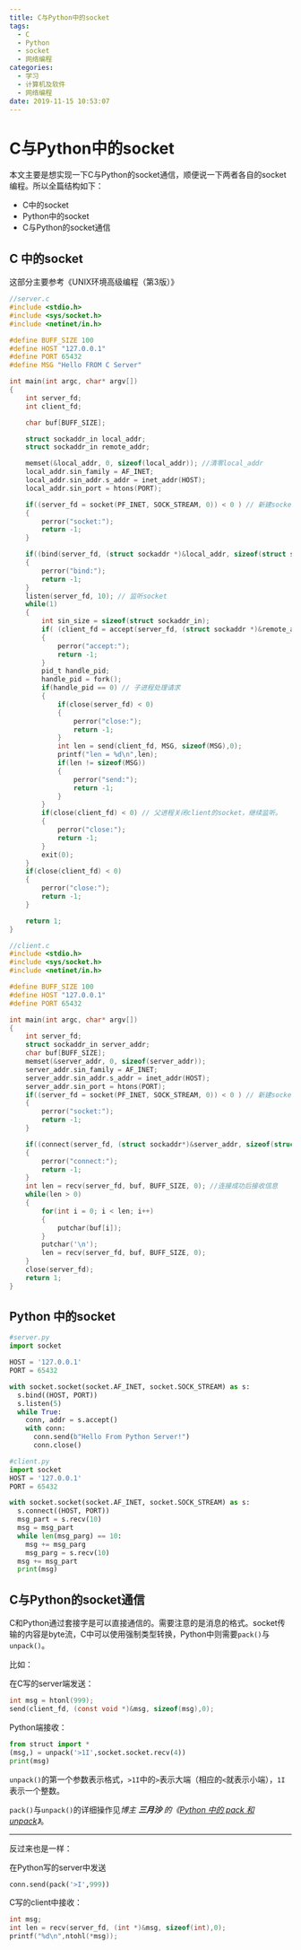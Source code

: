 ```yaml
---
title: C与Python中的socket
tags:
  - C
  - Python
  - socket
  - 网络编程
categories:
  - 学习
  - 计算机及软件
  - 网络编程
date: 2019-11-15 10:53:07
---
```



# C与Python中的socket

本文主要是想实现一下C与Python的socket通信，顺便说一下两者各自的socket编程。所以全篇结构如下：

* C中的socket
* Python中的socket
* C与Python的socket通信

<!--more-->

## C 中的socket

这部分主要参考《UNIX环境高级编程（第3版）》

```c
//server.c
#include <stdio.h>
#include <sys/socket.h>
#include <netinet/in.h>

#define BUFF_SIZE 100
#define HOST "127.0.0.1"
#define PORT 65432
#define MSG "Hello FROM C Server"

int main(int argc, char* argv[])
{
    int server_fd;
    int client_fd;

    char buf[BUFF_SIZE];

    struct sockaddr_in local_addr;
    struct sockaddr_in remote_addr;

    memset(&local_addr, 0, sizeof(local_addr)); //清零local_addr
    local_addr.sin_family = AF_INET;
    local_addr.sin_addr.s_addr = inet_addr(HOST);
    local_addr.sin_port = htons(PORT);

    if((server_fd = socket(PF_INET, SOCK_STREAM, 0)) < 0 ) // 新建socket
    {
        perror("socket:");
        return -1;
    }

    if((bind(server_fd, (struct sockaddr *)&local_addr, sizeof(struct sockaddr))) < 0) // 绑定socket
    {
        perror("bind:");
        return -1;
    }
    listen(server_fd, 10); // 监听socket
    while(1)
    {
        int sin_size = sizeof(struct sockaddr_in);
        if( (client_fd = accept(server_fd, (struct sockaddr *)&remote_addr, &sin_size )) <0 ) // 接受client的链接请求
        {
            perror("accept:");
            return -1;
        }
        pid_t handle_pid;
        handle_pid = fork();
        if(handle_pid == 0) // 子进程处理请求
        {
            if(close(server_fd) < 0)
            {
                perror("close:");
                return -1;
            }
            int len = send(client_fd, MSG, sizeof(MSG),0);
            printf("len = %d\n",len);
            if(len != sizeof(MSG))
            {
                perror("send:");
                return -1;
            }
        }
        if(close(client_fd) < 0) // 父进程关闭client的socket，继续监听。
        {
            perror("close:");
            return -1;
        }
        exit(0);
    }
    if(close(client_fd) < 0)
    {
        perror("close:");
        return -1;
    }

    return 1;
}
```

```c
//client.c
#include <stdio.h>
#include <sys/socket.h>
#include <netinet/in.h>

#define BUFF_SIZE 100
#define HOST "127.0.0.1"
#define PORT 65432

int main(int argc, char* argv[])
{
    int server_fd;
    struct sockaddr_in server_addr;
    char buf[BUFF_SIZE];
    memset(&server_addr, 0, sizeof(server_addr));
    server_addr.sin_family = AF_INET;
    server_addr.sin_addr.s_addr = inet_addr(HOST);
    server_addr.sin_port = htons(PORT);
    if((server_fd = socket(PF_INET, SOCK_STREAM, 0)) < 0 ) // 新建socket
    {
        perror("socket:");
        return -1;
    }

    if((connect(server_fd, (struct sockaddr*)&server_addr, sizeof(struct sockaddr)) < 0) ) // 连接server
    {
        perror("connect:");
        return -1;
    }
    int len = recv(server_fd, buf, BUFF_SIZE, 0); //连接成功后接收信息
    while(len > 0)
    {
        for(int i = 0; i < len; i++)
        {
            putchar(buf[i]);
        }
        putchar('\n');
        len = recv(server_fd, buf, BUFF_SIZE, 0);
    }
    close(server_fd);
    return 1;
}
```



## Python 中的socket

```python
#server.py
import socket

HOST = '127.0.0.1'
PORT = 65432

with socket.socket(socket.AF_INET, socket.SOCK_STREAM) as s:
  s.bind((HOST, PORT))
  s.listen(5)
  while True:
    conn, addr = s.accept()
    with conn:
      conn.send(b"Hello From Python Server!")
      conn.close()
```

```python
#client.py
import socket
HOST = '127.0.0.1'
PORT = 65432

with socket.socket(socket.AF_INET, socket.SOCK_STREAM) as s:
  s.connect((HOST, PORT))
  msg_part = s.recv(10)
  msg = msg_part
  while len(msg_parg) == 10:
    msg += msg_parg
    msg_parg = s.recv(10)
  msg += msg_part
  print(msg)
```



## C与Python的socket通信

C和Python通过套接字是可以直接通信的。需要注意的是消息的格式。socket传输的内容是byte流，C中可以使用强制类型转换，Python中则需要`pack()`与`unpack()`。

比如：

在C写的server端发送：

```c
int msg = htonl(999);
send(client_fd, (const void *)&msg, sizeof(msg),0);
```

Python端接收：

```python
from struct import *
(msg,) = unpack('>1I',socket.socket.recv(4))
print(msg)
```

`unpack()`的第一个参数表示格式，`>1I`中的`>`表示大端（相应的`<`就表示小端），`1I`表示一个整数。

`pack()`与`unpack()`的详细操作见*博主 **三月沙** 的《[Python 中的 pack 和 unpack](https://sanyuesha.com/2018/03/10/why-pack-unpack/)》*。



---

反过来也是一样：

在Python写的server中发送

```python
conn.send(pack('>I',999))
```

C写的client中接收：

```c
int msg;
int len = recv(server_fd, (int *)&msg, sizeof(int),0);
printf("%d\n",ntohl(*msg));
```

